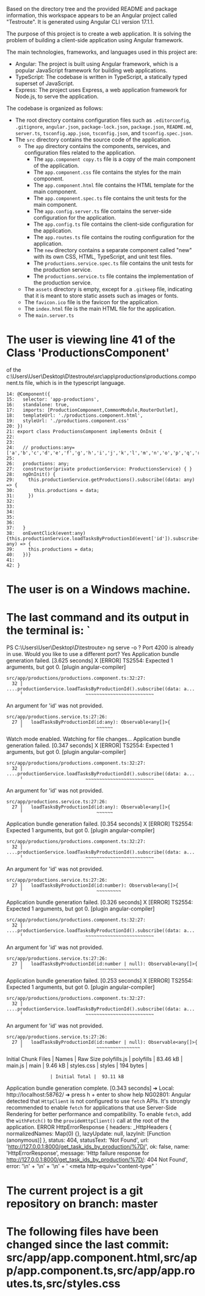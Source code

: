 Based on the directory tree and the provided README and package information, this workspace appears to be an Angular project called "Testroute". It is generated using Angular CLI version 17.1.1.

The purpose of this project is to create a web application. It is solving the problem of building a client-side application using Angular framework.

The main technologies, frameworks, and languages used in this project are:
- Angular: The project is built using Angular framework, which is a popular JavaScript framework for building web applications.
- TypeScript: The codebase is written in TypeScript, a statically typed superset of JavaScript.
- Express: The project uses Express, a web application framework for Node.js, to serve the application.

The codebase is organized as follows:
- The root directory contains configuration files such as `.editorconfig`, `.gitignore`, `angular.json`, `package-lock.json`, `package.json`, `README.md`, `server.ts`, `tsconfig.app.json`, `tsconfig.json`, and `tsconfig.spec.json`.
- The `src` directory contains the source code of the application.
  - The `app` directory contains the components, services, and configuration files related to the application.
    - The `app.component copy.ts` file is a copy of the main component of the application.
    - The `app.component.css` file contains the styles for the main component.
    - The `app.component.html` file contains the HTML template for the main component.
    - The `app.component.spec.ts` file contains the unit tests for the main component.
    - The `app.config.server.ts` file contains the server-side configuration for the application.
    - The `app.config.ts` file contains the client-side configuration for the application.
    - The `app.routes.ts` file contains the routing configuration for the application.
    - The `new` directory contains a separate component called "new" with its own CSS, HTML, TypeScript, and unit test files.
    - The `productions.service.spec.ts` file contains the unit tests for the production service.
    - The `productions.service.ts` file contains the implementation of the production service.
  - The `assets` directory is empty, except for a `.gitkeep` file, indicating that it is meant to store static assets such as images or fonts.
  - The `favicon.ico` file is the favicon for the application.
  - The `index.html` file is the main HTML file for the application.
  - The `main.server.ts`
# The user is viewing line 41 of the Class 'ProductionsComponent'
 of the c:\Users\User\Desktop\D\testroute\src\app\productions\productions.component.ts file, which is in the typescript language.

```
14: @Component({
15:   selector: 'app-productions',
16:   standalone: true,
17:   imports: [ProductionComponent,CommonModule,RouterOutlet],
18:   templateUrl: './productions.component.html',
19:   styleUrl: './productions.component.css'
20: })
21: export class ProductionsComponent implements OnInit {
22: 
23:  
24:   // productions:any=['a','b','c','d','e','f','g','h','i','j','k','l','m','n','o','p','q','r','s','t','u','a','b','c','d','e','f','g','h','i','j','k','l','m','n','o','p','q','r','s','t','u'];
25: 
26:   productions: any;
27:   constructor(private productionService: ProductionsService) { }
28:   ngOnInit() {
29:     this.productionService.getProductions().subscribe((data: any) => {
30:       this.productions = data;
31:     })
32:     
33:   
34:   
35:   
36:   
37:   }
38:   onEventClick(event:any){this.productionService.loadTasksByProductionId(event['id']).subscribe((data: any) => {
39:     this.productions = data; 
40:   })}
41: 
42: }
```



# The user is on a Windows machine.

# The last command and its output in the terminal is: `
PS C:\Users\User\Desktop\D\testroute> ng serve -o
? Port 4200 is already in use.
Would you like to use a different port? Yes
Application bundle generation failed. [3.625 seconds]
X [ERROR] TS2554: Expected 1 arguments, but got 0. [plugin angular-compiler]

    src/app/productions/productions.component.ts:32:27:
      32 │ ....productionService.loadTasksByProductionId().subscribe((data: a...
         ╵                       ~~~~~~~~~~~~~~~~~~~~~~~~~

  An argument for 'id' was not provided.

    src/app/productions.service.ts:27:26:
      27 │   loadTasksByProductionId(id:any): Observable<any[]>{
         ╵                           ~~~~~~


Watch mode enabled. Watching for file changes...
Application bundle generation failed. [0.347 seconds]
X [ERROR] TS2554: Expected 1 arguments, but got 0. [plugin angular-compiler]

    src/app/productions/productions.component.ts:32:27:
      32 │ ....productionService.loadTasksByProductionId().subscribe((data: a...
         ╵                       ~~~~~~~~~~~~~~~~~~~~~~~~~

  An argument for 'id' was not provided.

    src/app/productions.service.ts:27:26:
      27 │   loadTasksByProductionId(id:any): Observable<any[]>{
         ╵                           ~~~~~~


Application bundle generation failed. [0.354 seconds]
X [ERROR] TS2554: Expected 1 arguments, but got 0. [plugin angular-compiler]

    src/app/productions/productions.component.ts:32:27:
      32 │ ....productionService.loadTasksByProductionId().subscribe((data: a...
         ╵                       ~~~~~~~~~~~~~~~~~~~~~~~~~

  An argument for 'id' was not provided.

    src/app/productions.service.ts:27:26:
      27 │   loadTasksByProductionId(id:number): Observable<any[]>{
         ╵                           ~~~~~~~~~


Application bundle generation failed. [0.326 seconds]
X [ERROR] TS2554: Expected 1 arguments, but got 0. [plugin angular-compiler]

    src/app/productions/productions.component.ts:32:27:
      32 │ ....productionService.loadTasksByProductionId().subscribe((data: a...
         ╵                       ~~~~~~~~~~~~~~~~~~~~~~~~~

  An argument for 'id' was not provided.

    src/app/productions.service.ts:27:26:
      27 │   loadTasksByProductionId(id:number | null): Observable<any[]>{
         ╵                           ~~~~~~~~~~~~~~~~


Application bundle generation failed. [0.253 seconds]
X [ERROR] TS2554: Expected 1 arguments, but got 0. [plugin angular-compiler]

    src/app/productions/productions.component.ts:32:27:
      32 │ ....productionService.loadTasksByProductionId().subscribe((data: a...
         ╵                       ~~~~~~~~~~~~~~~~~~~~~~~~~

  An argument for 'id' was not provided.

    src/app/productions.service.ts:27:26:
      27 │   loadTasksByProductionId(id:number | null): Observable<any[]>{
         ╵                           ~~~~~~~~~~~~~~~~



Initial Chunk Files | Names         |  Raw Size
polyfills.js        | polyfills     |  83.46 kB | 
main.js             | main          |   9.46 kB | 
styles.css          | styles        | 194 bytes | 

                    | Initial Total |  93.11 kB

Application bundle generation complete. [0.343 seconds]
  ➜  Local:   http://localhost:58762/
  ➜  press h + enter to show help
NG02801: Angular detected that `HttpClient` is not configured to use `fetch` APIs. It's strongly recommended to enable `fetch` for applications that use Server-Side Rendering for better performance and compatibility. To enable `fetch`, add the `withFetch()` to the `provideHttpClient()` call at the root of the application.
ERROR HttpErrorResponse {
  headers: _HttpHeaders {
    normalizedNames: Map(0) {},
    lazyUpdate: null,
    lazyInit: [Function (anonymous)]
  },
  status: 404,
  statusText: 'Not Found',
  url: 'http://127.0.0.1:8000/get_task_ids_by_production/%7D/',
  ok: false,
  name: 'HttpErrorResponse',
  message: 'Http failure response for http://127.0.0.1:8000/get_task_ids_by_production/%7D/: 404 Not Found',       
  error: '<!DOCTYPE html>\n' +
    '<html lang="en">\n' +
    '<head>\n' +
    '  <meta http-equiv="content-type"
`
# The current project is a git repository on branch: master
# The following files have been changed since the last commit: src/app/app.component.html,src/app/app.component.ts,src/app/app.routes.ts,src/styles.css

